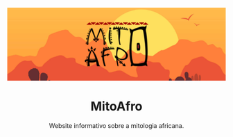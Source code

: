 <p align="center">
  <img src="assets/to_readme/banner.png" alt="Banner MitoAfro">
</p>

<h1 align="center"> MitoAfro </h1>
<p align="center"> Website informativo sobre a mitologia africana. </p>

